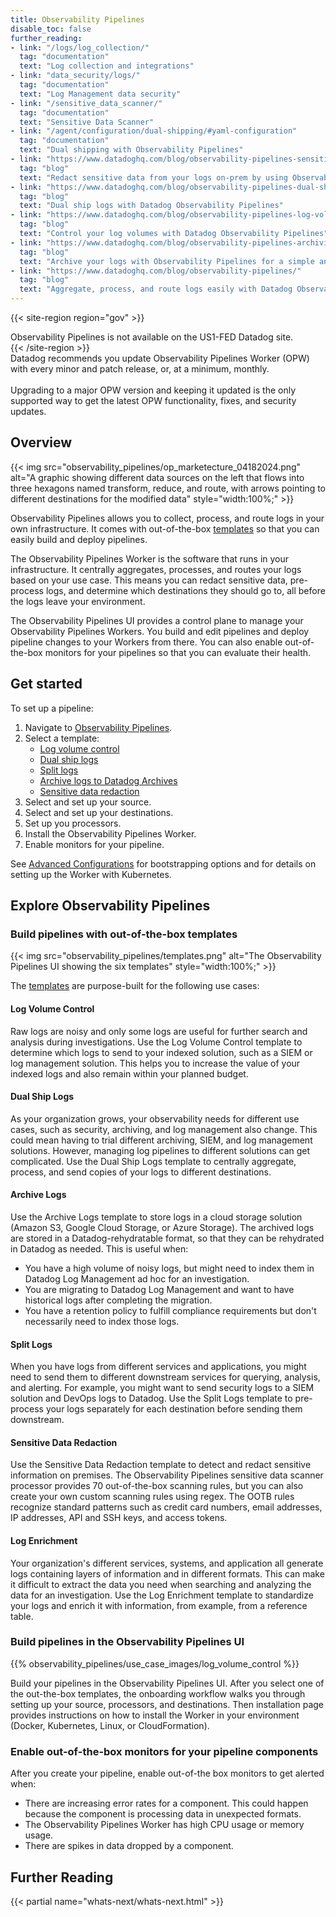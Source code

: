 ```yaml
---
title: Observability Pipelines
disable_toc: false
further_reading:
- link: "/logs/log_collection/"
  tag: "documentation"
  text: "Log collection and integrations"
- link: "data_security/logs/"
  tag: "documentation"
  text: "Log Management data security"
- link: "/sensitive_data_scanner/"
  tag: "documentation"
  text: "Sensitive Data Scanner"
- link: "/agent/configuration/dual-shipping/#yaml-configuration"
  tag: "documentation"
  text: "Dual shipping with Observability Pipelines"
- link: "https://www.datadoghq.com/blog/observability-pipelines-sensitive-data-redaction/"
  tag: "blog"
  text: "Redact sensitive data from your logs on-prem by using Observability Pipelines"
- link: "https://www.datadoghq.com/blog/observability-pipelines-dual-ship-logs/"
  tag: "blog"
  text: "Dual ship logs with Datadog Observability Pipelines"
- link: "https://www.datadoghq.com/blog/observability-pipelines-log-volume-control/"
  tag: "blog"
  text: "Control your log volumes with Datadog Observability Pipelines"
- link: "https://www.datadoghq.com/blog/observability-pipelines-archiving/"
  tag: "blog"
  text: "Archive your logs with Observability Pipelines for a simple and affordable migration to Datadog"
- link: "https://www.datadoghq.com/blog/observability-pipelines/"
  tag: "blog"
  text: "Aggregate, process, and route logs easily with Datadog Observability Pipelines"
---
```


{{< site-region region="gov" >}}
<div class="alert alert-danger">Observability Pipelines is not available on the US1-FED Datadog site.</div>
{{< /site-region >}}

<div class="alert alert-info">
Datadog recommends you update Observability Pipelines Worker (OPW) with every minor and patch release, or, at a minimum, monthly. <br><br> Upgrading to a major OPW version and keeping it updated is the only supported way to get the latest OPW functionality, fixes, and security updates.
</div>

## Overview

{{< img src="observability_pipelines/op_marketecture_04182024.png" alt="A graphic showing different data sources on the left that flows into three hexagons named transform, reduce, and route, with arrows pointing to different destinations for the modified data" style="width:100%;" >}}

Observability Pipelines allows you to collect, process, and route logs in your own infrastructure. It comes with out-of-the-box [templates](#start-building-pipelines-with-out-of-the-box-templates) so that you can easily build and deploy pipelines.

The Observability Pipelines Worker is the software that runs in your infrastructure. It centrally aggregates, processes, and routes your logs based on your use case. This means you can redact sensitive data, pre-process logs, and determine which destinations they should go to, all before the logs leave your environment.

The Observability Pipelines UI provides a control plane to manage your Observability Pipelines Workers. You build and edit pipelines and deploy pipeline changes to your Workers from there. You can also enable out-of-the-box monitors for your pipelines so that you can evaluate their health.

## Get started

To set up a pipeline:

1. Navigate to [Observability Pipelines][1].
1. Select a template:
    - [Log volume control][2]
    - [Dual ship logs][3]
    - [Split logs][4]
    - [Archive logs to Datadog Archives][5]
    - [Sensitive data redaction][6]
1. Select and set up your source.
1. Select and set up your destinations.
1. Set up you processors.
1. Install the Observability Pipelines Worker.
1. Enable monitors for your pipeline.

See [Advanced Configurations][7] for bootstrapping options and for details on setting up the Worker with Kubernetes.

## Explore Observability Pipelines

### Build pipelines with out-of-the-box templates

{{< img src="observability_pipelines/templates.png" alt="The Observability Pipelines UI showing the six templates" style="width:100%;" >}}

The [templates](#out-of-the-box-templates) are purpose-built for the following use cases:

#### Log Volume Control

Raw logs are noisy and only some logs are useful for further search and analysis during investigations. Use the Log Volume Control template to determine which logs to send to your indexed solution, such as a SIEM or log management solution. This helps you to increase the value of your indexed logs and also remain within your planned budget.

#### Dual Ship Logs

As your organization grows, your observability needs for different use cases, such as security, archiving, and log management also change. This could mean having to trial different archiving, SIEM, and log management solutions. However, managing log pipelines to different solutions can get complicated. Use the Dual Ship Logs template to centrally aggregate, process, and send copies of your logs to different destinations.

#### Archive Logs

Use the Archive Logs template to store logs in a cloud storage solution (Amazon S3, Google Cloud Storage, or Azure Storage). The archived logs are stored in a Datadog-rehydratable format, so that they can be rehydrated in Datadog as needed. This is useful when:

- You have a high volume of noisy logs, but might need to index them in Datadog Log Management ad hoc for an investigation.
- You are migrating to Datadog Log Management and want to have historical logs after completing the migration.
- You have a retention policy to fulfill compliance requirements but don't necessarily need to index those logs.

#### Split Logs

When you have logs from different services and applications, you might need to send them to different downstream services for querying, analysis, and alerting. For example, you might want to send security logs to a SIEM solution and DevOps logs to Datadog. Use the Split Logs template to pre-process your logs separately for each destination before sending them downstream.

#### Sensitive Data Redaction

Use the Sensitive Data Redaction template to detect and redact sensitive information on premises. The Observability Pipelines sensitive data scanner processor provides 70 out-of-the-box scanning rules, but you can also create your own custom scanning rules using regex. The OOTB rules recognize standard patterns such as credit card numbers, email addresses, IP addresses, API and SSH keys, and access tokens.

#### Log Enrichment

Your organization's different services, systems, and application all generate logs containing layers of information and in different formats. This can make it difficult to extract the data you need when searching and analyzing the data for an investigation. Use the Log Enrichment template to standardize your logs and enrich it with information, from example, from a reference table.

### Build pipelines in the Observability Pipelines UI

{{% observability_pipelines/use_case_images/log_volume_control %}}

Build your pipelines in the Observability Pipelines UI. After you select one of the out-the-box templates, the onboarding workflow walks you through setting up your source, processors, and destinations. Then installation page provides instructions on how to install the Worker in your environment (Docker, Kubernetes, Linux, or CloudFormation).

### Enable out-of-the-box monitors for your pipeline components

After you create your pipeline, enable out-of-the box monitors to get alerted when:

- There are increasing error rates for a component. This could happen because the component is processing data in unexpected formats.
- The Observability Pipelines Worker has high CPU usage or memory usage.
- There are spikes in data dropped by a component.

## Further Reading

{{< partial name="whats-next/whats-next.html" >}}

[1]: https://app.datadoghq.com/observability-pipelines
[2]: /observability_pipelines/log_volume_control/
[3]: /observability_pipelines/dual_ship_logs/
[4]: /observability_pipelines/split_logs/
[5]: /observability_pipelines/archive_logs/
[6]: /observability_pipelines/sensitive_data_redaction/
[7]: /observability_pipelines/advanced_configurations/
